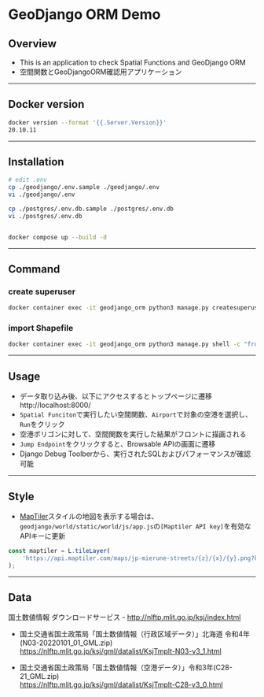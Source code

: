 # GeoDjango ORM Demo


## Overview
- This is an application to check Spatial Functions and GeoDjango ORM
- 空間関数とGeoDjangoORM確認用アプリケーション

---

## Docker version
```sh
docker version --format '{{.Server.Version}}'
20.10.11
```

---

## Installation
```sh
# edit .env
cp ./geodjango/.env.sample ./geodjango/.env
vi ./geodjango/.env

cp ./postgres/.env.db.sample ./postgres/.env.db
vi ./postgres/.env.db


docker compose up --build -d
```

---

## Command
### create superuser
```sh
docker container exec -it geodjango_orm python3 manage.py createsuperuser
```

### import Shapefile
```sh
docker container exec -it geodjango_orm python3 manage.py shell -c "from world import load; load.main()"
```

---

## Usage
- データ取り込み後、以下にアクセスするとトップページに遷移  
http://localhost:8000/
- `Spatial Funciton`で実行したい空間関数、`Airport`で対象の空港を選択し、`Run`をクリック
- 空港ポリゴンに対して、空間関数を実行した結果がフロントに描画される
- `Jump Endpoint`をクリックすると、Browsable APIの画面に遷移
- Django Debug Toolberから、実行されたSQLおよびパフォーマンスが確認可能

---

## Style
- [MapTiler](https://maptiler.jp/)スタイルの地図を表示する場合は、`geodjango/world/static/world/js/app.js`の`[Maptiler API key]`を有効なAPIキーに更新
```js
const maptiler = L.tileLayer(
    'https://api.maptiler.com/maps/jp-mierune-streets/{z}/{x}/{y}.png?key=[Maptiler API key]',
);
```

---

## Data
国土数値情報 ダウンロードサービス - http://nlftp.mlit.go.jp/ksj/index.html

- 国土交通省国土政策局「国土数値情報（行政区域データ）」北海道 令和4年 (N03-20220101_01_GML.zip)  
https://nlftp.mlit.go.jp/ksj/gml/datalist/KsjTmplt-N03-v3_1.html

- 国土交通省国土政策局「国土数値情報（空港データ）」令和3年(C28-21_GML.zip)  
https://nlftp.mlit.go.jp/ksj/gml/datalist/KsjTmplt-C28-v3_0.html
